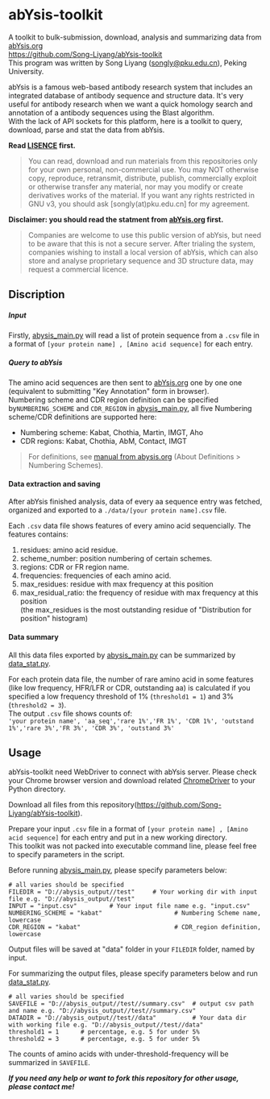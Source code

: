 # abYsis-toolkit
A toolkit to bulk-submission, download, analysis and summarizing data from [abYsis.org](http://www.abysis.org/)  
https://github.com/Song-Liyang/abYsis-toolkit  
This program was written by Song Liyang (songly@pku.edu.cn), Peking University.

abYsis is a famous web-based antibody research system that includes an integrated database of antibody sequence and structure data. It's very useful for antibody research when we want a quick homology search and annotation of a antibody sequences using the Blast algorithm.   
With the lack of API sockets for this platform, here is a toolkit to query, download, parse and stat the data from abYsis.  

**Read [LISENCE](/LISENCE) first.**
> You can read, download and run materials from this repositories only for your own personal, non-commercial use. You may NOT otherwise copy, reproduce, retransmit, distribute, publish, commercially exploit or otherwise transfer any material, nor may you modify or create derivatives works of the material. If you want any rights restricted in GNU v3, you should ask [songly(at)pku.edu.cn] for my agreement.  

**Disclaimer: you should read the statment from [abYsis.org](http://www.abysis.org/) first.**
> Companies are welcome to use this public version of abYsis, but need to be aware that this is not a secure server. After trialing the system, companies wishing to install a local version of abYsis, which can also store and analyse proprietary sequence and 3D structure data, may request a commercial licence.  

## Discription
##### Input
Firstly, [abysis_main.py](./abysis_main) will read a list of protein sequence from a `.csv` file in a format of `[your protein name] , [Amino acid sequence]` for each entry.  
##### Query to abYsis
The amino acid sequences are then sent to [abYsis.org](http://www.abysis.org/)  one by one one (equivalent to submitting "Key Annotation" form in browser).  
Numbering scheme and CDR region definition can be specified by`NUMBERING_SCHEME` and `CDR_REGION` in [abysis_main.py](./abysis_main), all five Numbering scheme/CDR definitions are supported here:
- Numbering scheme: Kabat, Chothia, Martin, IMGT, Aho
- CDR regions: Kabat, Chothia, AbM, Contact, IMGT

>For definitions, see [manual from abysis.org](http://www.abysis.org/help/index.html) (About Definitions > Numbering Schemes).  

#### Data extraction and saving
After abYsis finished analysis, data of every aa sequence entry was fetched, organized and exported to a `./data/[your protein name].csv` file.  

Each `.csv` data file shows features of every amino acid sequencially. The features contains:
1. residues: amino acid residue.
2. scheme_number: position numbering of certain schemes.
3. regions: CDR or FR region name.
4. frequencies: frequencies of each amino acid.
5. max_residues: residue with max frequency at this position
6. max_residual_ratio: the frequency of residue with max frequency at this position  
(the max_residues is the most outstanding residue of "Distribution for position" histogram)  

#### Data summary
All this data files exported by [abysis_main.py](./abysis_main) can be summarized by [data_stat.py](./data_stat.py).  

For each protein data file, the number of rare amino acid in some features (like low frequency, HFR/LFR or CDR, outstanding aa) is calculated if you specified a low frequency threshold of 1% (`threshold1 = 1`) and 3% (`threshold2 = 3`).  
The output `.csv` file shows counts of:  
`'your protein name', 'aa_seq','rare 1%','FR 1%', 'CDR 1%', 'outstand 1%','rare 3%','FR 3%', 'CDR 3%', 'outstand 3%'`  

## Usage
abYsis-toolkit need WebDriver to connect with abYsis server. Please check your Chrome browser version and download related [ChromeDriver](https://chromedriver.chromium.org/) to your Python directory.  

Download all files from this repository(https://github.com/Song-Liyang/abYsis-toolkit).    

Prepare your input `.csv` file in a format of `[your protein name] , [Amino acid sequence]` for each entry and put in a new working directory.  
This toolkit was not packed into executable command line, please feel free to specify parameters in the script.

Before running [abysis_main.py](./abysis_main), please specify parameters below:
```
# all varies should be specified
FILEDIR = "D://abysis_output//test"     # Your working dir with input file e.g. "D://abysis_output//test"
INPUT = "input.csv"         # Your input file name e.g. "input.csv"
NUMBERING_SCHEME = "kabat"                    # Numbering Scheme name, lowercase
CDR_REGION = "kabat"                          # CDR_region definition, lowercase
```
Output files will be saved at "data" folder in your `FILEDIR` folder, named by input.    

For summarizing the output files, please specify parameters below and run [data_stat.py](./data_stat.py).
```
# all varies should be specified
SAVEFILE = "D://abysis_output//test//summary.csv"  # output csv path and name e.g. "D://abysis_output//test//summary.csv"
DATADIR = "D://abysis_output//test//data"          # Your data dir with working file e.g. "D://abysis_output//test//data"
threshold1 = 1      # percentage, e.g. 5 for under 5%
threshold2 = 3      # percentage, e.g. 5 for under 5%
```
The counts of amino acids with under-threshold-frequency will be summarized in `SAVEFILE`.

***If you need any help or want to fork this repository for other usage, please contact me!***
